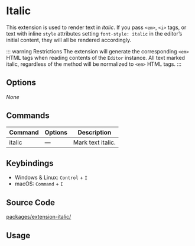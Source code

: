 # Italic
This extension is used to render text in *italic*. If you pass `<em>`, `<i>` tags, or text with inline `style` attributes setting `font-style: italic` in the editor’s initial content, they will all be rendered accordingly.

::: warning Restrictions
The extension will generate the corresponding `<em>` HTML tags when reading contents of the `Editor` instance. All text marked italic, regardless of the method will be normalized to `<em>` HTML tags.
:::

## Options
*None*

## Commands
| Command | Options | Description |
| ------ | ---- | ---------------- |
| italic | — | Mark text italic. |

## Keybindings
* Windows & Linux: `Control` + `I`
* macOS: `Command` + `I`

## Source Code
[packages/extension-italic/](https://github.com/ueberdosis/tiptap-next/blob/main/packages/extension-italic/)

## Usage
<Demo name="Extensions/Italic" highlight="3-5,17,36" />
